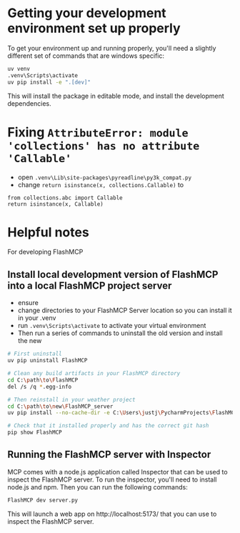 # Getting your development environment set up properly
To get your environment up and running properly, you'll need a slightly different set of commands that are windows specific:
```bash
uv venv
.venv\Scripts\activate
uv pip install -e ".[dev]"
```

This will install the package in editable mode, and install the development dependencies.


# Fixing `AttributeError: module 'collections' has no attribute 'Callable'`
- open `.venv\Lib\site-packages\pyreadline\py3k_compat.py`
- change `return isinstance(x, collections.Callable)` to 
``` 
from collections.abc import Callable
return isinstance(x, Callable)
```

# Helpful notes
For developing FlashMCP
## Install local development version of FlashMCP into a local FlashMCP project server
- ensure
- change directories to your FlashMCP Server location so you can install it in your .venv
- run `.venv\Scripts\activate` to activate your virtual environment
- Then run a series of commands to uninstall the old version and install the new
```bash
# First uninstall
uv pip uninstall FlashMCP

# Clean any build artifacts in your FlashMCP directory
cd C:\path\to\FlashMCP
del /s /q *.egg-info

# Then reinstall in your weather project
cd C:\path\to\new\FlashMCP_server
uv pip install --no-cache-dir -e C:\Users\justj\PycharmProjects\FlashMCP

# Check that it installed properly and has the correct git hash
pip show FlashMCP
```

## Running the FlashMCP server with Inspector
MCP comes with a node.js application called Inspector that can be used to inspect the FlashMCP server. To run the inspector, you'll need to install node.js and npm. Then you can run the following commands:
```bash
FlashMCP dev server.py
```
This will launch a web app on http://localhost:5173/ that you can use to inspect the FlashMCP server.





